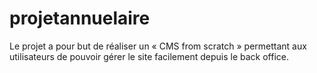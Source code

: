 # projetannuelaire
Le projet a pour but de réaliser un « CMS from scratch » permettant aux utilisateurs de pouvoir gérer le site facilement depuis le back office.
